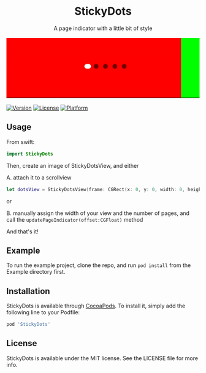 <h1 align="center">StickyDots</h1>
<p align="center">
A page indicator with a little bit of style
<br><br>
<img src="https://github.com/bd452/StickyDots/raw/master/Resources/example.gif">
</p>


[![Version](https://img.shields.io/cocoapods/v/StickyDots.svg?style=flat)](https://cocoapods.org/pods/StickyDots)
[![License](https://img.shields.io/cocoapods/l/StickyDots.svg?style=flat)](https://cocoapods.org/pods/StickyDots)
[![Platform](https://img.shields.io/cocoapods/p/StickyDots.svg?style=flat)](https://cocoapods.org/pods/StickyDots)

## Usage

From swift: 
```swift
import StickyDots
```

Then, create an image of StickyDotsView, and either 

A. attach it to a scrollview
```swift
let dotsView = StickyDotsView(frame: CGRect(x: 0, y: 0, width: 0, height: 10), attachedTo: scrollView)
```
or

B. manually assign the width of your view and the number of pages, and call the `updatePageIndicator(offset:CGFloat)` method

And that's it!

## Example

To run the example project, clone the repo, and run `pod install` from the Example directory first.

## Installation

StickyDots is available through [CocoaPods](https://cocoapods.org). To install
it, simply add the following line to your Podfile:

```ruby
pod 'StickyDots'
```

## License

StickyDots is available under the MIT license. See the LICENSE file for more info.

